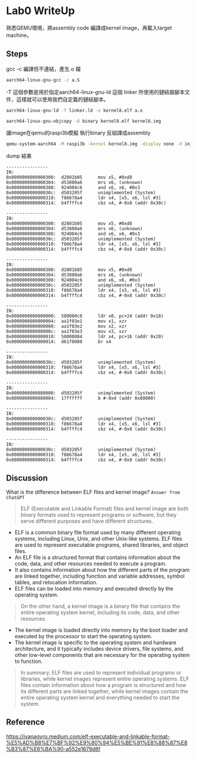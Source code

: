 # Lab0 WriteUp
熟悉QEMU環境，將assembly code 編譯成kernel image，再載入target machine。
## Steps

gcc -c 編譯但不連結，產生.o 檔
```bash
aarch64-linux-gnu-gcc -c a.S
```
-T 這個參數是用於指定aarch64-linux-gnu-ld 這個 linker 所使用的鏈結器腳本文件，這樣就可以使用我們自定義的鏈結腳本。

```bash
aarch64-linux-gnu-ld -T linker.ld -o kernel8.elf a.o
```

```bash
aarch64-linux-gnu-objcopy -O binary kernel8.elf kernel8.img
```
讓image在qemu的raspi3b模擬 執行binary 反組譯成assembly
```bash
qemu-system-aarch64 -M raspi3b -kernel kernel8.img -display none -d in_asm
```
dump 結果
```
----------------
IN: 
0x0000000000000300:  d2801b05      mov x5, #0xd8
0x0000000000000304:  d53800a6      mrs x6, (unknown)
0x0000000000000308:  924004c6      and x6, x6, #0x3
0x000000000000030c:  d503205f      unimplemented (System)
0x0000000000000310:  f86678a4      ldr x4, [x5, x6, lsl #3]
0x0000000000000314:  b4ffffc4      cbz x4, #-0x8 (addr 0x30c)

----------------
IN: 
0x0000000000000300:  d2801b05      mov x5, #0xd8
0x0000000000000304:  d53800a6      mrs x6, (unknown)
0x0000000000000308:  924004c6      and x6, x6, #0x3
0x000000000000030c:  d503205f      unimplemented (System)
0x0000000000000310:  f86678a4      ldr x4, [x5, x6, lsl #3]
0x0000000000000314:  b4ffffc4      cbz x4, #-0x8 (addr 0x30c)

----------------
IN: 
0x0000000000000300:  d2801b05      mov x5, #0xd8
0x0000000000000304:  d53800a6      mrs x6, (unknown)
0x0000000000000308:  924004c6      and x6, x6, #0x3
0x000000000000030c:  d503205f      unimplemented (System)
0x0000000000000310:  f86678a4      ldr x4, [x5, x6, lsl #3]
0x0000000000000314:  b4ffffc4      cbz x4, #-0x8 (addr 0x30c)

----------------
IN: 
0x0000000000000000:  580000c0      ldr x0, pc+24 (addr 0x18)
0x0000000000000004:  aa1f03e1      mov x1, xzr
0x0000000000000008:  aa1f03e2      mov x2, xzr
0x000000000000000c:  aa1f03e3      mov x3, xzr
0x0000000000000010:  58000084      ldr x4, pc+16 (addr 0x20)
0x0000000000000014:  d61f0080      br x4

----------------
IN: 
0x000000000000030c:  d503205f      unimplemented (System)
0x0000000000000310:  f86678a4      ldr x4, [x5, x6, lsl #3]
0x0000000000000314:  b4ffffc4      cbz x4, #-0x8 (addr 0x30c)

----------------
IN: 
0x0000000000080000:  d503205f      unimplemented (System)
0x0000000000080004:  17ffffff      b #-0x4 (addr 0x80000)

----------------
IN: 
0x000000000000030c:  d503205f      unimplemented (System)
0x0000000000000310:  f86678a4      ldr x4, [x5, x6, lsl #3]
0x0000000000000314:  b4ffffc4      cbz x4, #-0x8 (addr 0x30c)

----------------
IN: 
0x000000000000030c:  d503205f      unimplemented (System)
0x0000000000000310:  f86678a4      ldr x4, [x5, x6, lsl #3]
0x0000000000000314:  b4ffffc4      cbz x4, #-0x8 (addr 0x30c)

```


## Discussion
What is the difference between  ELF files and kernel image? `Answer from ChatGPT`
>ELF (Executable and Linkable Format) files and kernel image are both binary formats used to represent programs or software, but they serve different purposes and have different structures.

- ELF is a common binary file format used by many different operating systems, including Linux, Unix, and other Unix-like systems. ELF files are used to represent executable programs, shared libraries, and object files. 
- An ELF file is a structured format that contains information about the code, data, and other resources needed to execute a program. 
- It also contains information about how the different parts of the program are linked together, including function and variable addresses, symbol tables, and relocation information. 
- ELF files can be loaded into memory and executed directly by the operating system.

>On the other hand, a kernel image is a binary file that contains the entire operating system kernel, including its code, data, and other resources.
- The kernel image is loaded directly into memory by the boot loader and executed by the processor to start the operating system. 
- The kernel image is specific to the operating system and hardware architecture, and it typically includes device drivers, file systems, and other low-level components that are necessary for the operating system to function.

>In summary, ELF files are used to represent individual programs or libraries, while kernel images represent entire operating systems. ELF files contain information about how a program is structured and how its different parts are linked together, while kernel images contain the entire operating system kernel and everything needed to start the system.

## Reference

https://ivanagyro.medium.com/elf-executable-and-linkable-format-%E5%AD%B8%E7%BF%92%E9%80%94%E5%BE%91%E8%88%87%E8%B3%87%E6%BA%90-a552e1679d8f

